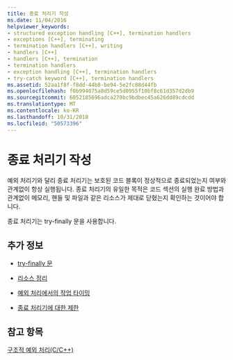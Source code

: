 ```yaml
---
title: 종료 처리기 작성
ms.date: 11/04/2016
helpviewer_keywords:
- structured exception handling [C++], termination handlers
- exceptions [C++], terminating
- termination handlers [C++], writing
- handlers [C++]
- handlers [C++], termination
- termination handlers
- exception handling [C++], termination handlers
- try-catch keyword [C++], termination handlers
ms.assetid: 52aa1f8f-f8dd-44b8-be94-5e2fc88d44fb
ms.openlocfilehash: f0b994075a8d59ce5d0955f10bf8c61d357d2db9
ms.sourcegitcommit: 6052185696adca270bc9bdbec45a626dd89cdcdd
ms.translationtype: MT
ms.contentlocale: ko-KR
ms.lasthandoff: 10/31/2018
ms.locfileid: "50573396"
---
```

# <a name="writing-a-termination-handler"></a>종료 처리기 작성

예외 처리기와 달리 종료 처리기는 보호된 코드 블록이 정상적으로 종료되었는지 여부와 관계없이 항상 실행됩니다. 종료 처리기의 유일한 목적은 코드 섹션의 실행 완료 방법과 관계없이 메모리, 핸들 및 파일과 같은 리소스가 제대로 닫혔는지 확인하는 것이어야 합니다.

종료 처리기는 try-finally 문을 사용합니다.

## <a name="what-do-you-want-to-know-more-about"></a>추가 정보

- [try-finally 문](../cpp/try-finally-statement.md)

- [리소스 정리](../cpp/cleaning-up-resources.md)

- [예외 처리에서의 작업 타이밍](../cpp/timing-of-exception-handling-a-summary.md)

- [종료 처리기에 대한 제한](../cpp/restrictions-on-termination-handlers.md)

## <a name="see-also"></a>참고 항목

[구조적 예외 처리(C/C++)](../cpp/structured-exception-handling-c-cpp.md)
